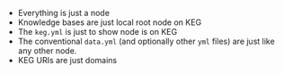 
* Everything is just a node
* Knowledge bases are just local root node on KEG
* The `keg.yml` is just to show node is on KEG
* The conventional `data.yml` (and optionally other `yml` files) are
  just like any other node.
* KEG URIs are just domains 
